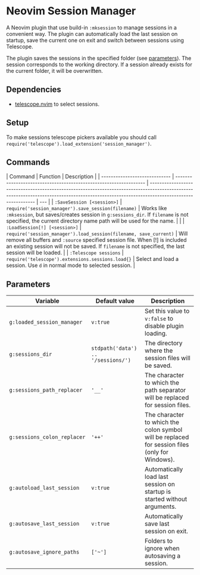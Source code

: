 # Neovim Session Manager

A Neovim plugin that use build-in `:mksession` to manage sessions in a convenient way. The plugin can automatically load the last session on startup, save the current one on exit and switch between sessions using Telescope.

The plugin saves the sessions in the specified folder (see [parameters](#parameters)). The session corresponds to the working directory. If a session already exists for the current folder, it will be overwritten.

## Dependencies

- [telescope.nvim](https://github.com/nvim-telescope/telescope.nvim) to select sessions.

## Setup

To make sessions telescope pickers available you should call `require('telescope').load_extension('session_manager')`.

## Commands

| Command                       | Function                                                          | Description                                                                                                                                                                                |
| ----------------------------- | ----------------------------------------------------------------- | ------------------------------------------------------------------------------------------------------------------------------------------------------------------------------------------ | --- |
| `:SaveSession [<session>]`    | `require('session_manager').save_session(filename)`               | Works like `:mksession`, but saves/creates session in `g:sessions_dir`. If `filename` is not specified, the current directory name path will be used for the name.                         |     |
| `:LoadSession[!] [<session>]` | `require('session_manager').load_session(filename, save_current)` | Will remove all buffers and `:source` specified session file. When [!] is included an existing session will not be saved. If `filename` is not specified, the last session will be loaded. |
| `:Telescope sessions`         | `require('telescope').extensions.sessions.load{}`                 | Select and load a session. Use `d` in normal mode to selected session.                                                                                                                     |

## Parameters

| Variable                    | Default value                      | Description                                                                                    |
| --------------------------- | ---------------------------------- | ---------------------------------------------------------------------------------------------- |
| `g:loaded_session_manager`  | `v:true`                           | Set this value to `v:false` to disable plugin loading.                                         |
| `g:sessions_dir`            | `stdpath('data') .. '/sessions/')` | The directory where the session files will be saved.                                           |
| `g:sessions_path_replacer`  | `'__'`                             | The character to which the path separator will be replaced for session files.                  |
| `g:sessions_colon_replacer` | `'++'`                             | The character to which the colon symbol will be replaced for session files (only for Windows). |
| `g:autoload_last_session`   | `v:true`                           | Automatically load last session on startup is started without arguments.                       |
| `g:autosave_last_session`   | `v:true`                           | Automatically save last session on exit.                                                       |
| `g:autosave_ignore_paths`   | `['~']`                            | Folders to ignore when autosaving a session.                                                   |
